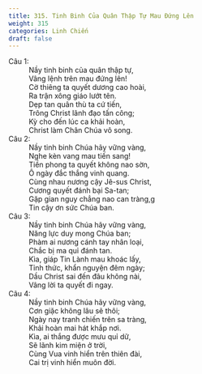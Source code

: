 ```yaml
---
title: 315. Tinh Binh Của Quân Thập Tự Mau Đứng Lên
weight: 315
categories: Linh Chiến
draft: false
---
```

<dl><dt>Câu 1:</dt><dd data-verse="1">Nầy tinh binh của quân thập tự, <br/>Vâng lệnh trên mau đứng lên! <br/>Cờ thiêng ta quyết dương cao hoài, <br/>Ra trận xông giáo lướt tên. <br/>Dẹp tan quân thù ta cứ tiến, <br/>Trông Christ lãnh đạo tấn công; <br/>Kỳ cho đến lúc ca khải hoàn, <br/>Christ làm Chân Chúa vô song. </dd><dt>Câu 2:</dt><dd data-verse="2">Nầy tinh binh Chúa hãy vững vàng, <br/>Nghe kèn vang mau tiến sang! <br/>Tiền phong ta quyết không nao sờn, <br/>Ô ngày đắc thắng vinh quang. <br/>Cùng nhau nương cậy Jê-sus Christ, <br/>Cương quyết đánh bại Sa-tan; <br/>Gặp gian nguy chẳng nao can tràng,g <br/>Tin cậy ơn sức Chúa ban. </dd><dt>Câu 3:</dt><dd data-verse="3">Nầy tinh binh Chúa hãy vững vàng, <br/>Năng lực duy mong Chúa ban; <br/>Phàm ai nương cánh tay nhân loại, <br/>Chắc bị ma quỉ đánh tan. <br/>Kìa, giáp Tin Lành mau khoác lấy, <br/>Tỉnh thức, khẩn nguyện đêm ngày; <br/>Dầu Christ sai đến đâu không nài, <br/>Vâng lời ta quyết đi ngay. </dd><dt>Câu 4:</dt><dd data-verse="4">Nầy tinh binh Chúa hãy vững vàng, <br/>Cơn giặc không lâu sẽ thôi; <br/>Ngày nay tranh chiến trên sa tràng, <br/>Khải hoàn mai hát khắp nơi. <br/>Kìa, ai thắng được mưu quỉ dữ, <br/>Sẽ lãnh kim miện ở trời, <br/>Cùng Vua vinh hiển trên thiên đài, <br/>Cai trị vinh hiển muôn đời. </dd></dl>